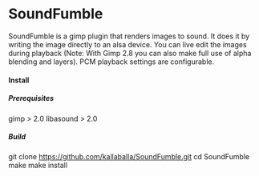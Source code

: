SoundFumble
===========

SoundFumble is a gimp plugin that renders images to sound.
It does it by writing the image directly to an alsa device. You can live edit the images during playback (Note: With Gimp 2.8 you can also make full use of alpha blending and layers).
PCM playback settings are configurable.

#### Install

##### Prerequisites

gimp > 2.0
libasound > 2.0

##### Build

git clone https://github.com/kallaballa/SoundFumble.git
cd SoundFumble
make
make install

